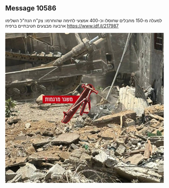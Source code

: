 ## Message 10586

למעלה מ-150 מחבלים שחוסלו וכ-400 אמצעי לחימה שהוחרמו:
צק"ח הנח"ל השלימו ארבעה מבצעים חטיבתיים ברפיח
https://www.idf.il/217987

![Photo](./10586/10586_photo.jpg)

